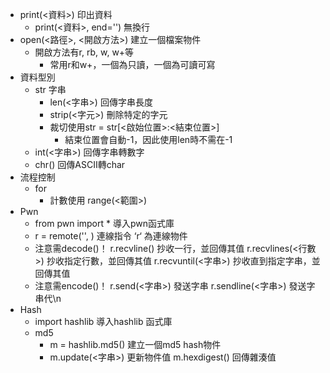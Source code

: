 - print(<資料>)
  印出資料
	- print(<資料>, end='')
	  無換行
- open(<路徑>,  <開啟方法>)
  建立一個檔案物件
	- 開啟方法有r, rb, w, w+等
		- 常用r和w+，一個為只讀，一個為可讀可寫
- 資料型別
	- str 字串
		- len(<字串>)
		  回傳字串長度
		- strip(<字元>)
		  刪除特定的字元
		- 裁切使用str = str[<啟始位置>:<結束位置>]
			- 結束位置會自動-1，因此使用len時不需在-1
	- int(<字串>)
	  回傳字串轉數字
	- chr(<ASCII>)
	  回傳ASCII轉char
- 流程控制
	- for
		- 計數使用 range(<範圍>)
- Pwn
	- from pwn import *
	  導入pwn函式庫
	- r = remote('<IP>', <Port>)
	  連線指令 ‘r‘ 為連線物件
	- 注意需decode()！
	  r.recvline() 
	  抄收一行，並回傳其值
	  r.recvlines(<行數>)
	  抄收指定行數，並回傳其值
	  r.recvuntil(<字串>)
	  抄收直到指定字串，並回傳其值
	- 注意需encode()！
	  r.send(<字串>)
	  發送字串
	  r.sendline(<字串>)
	  發送字串代\n
- Hash
	- import hashlib
	  導入hashlib 函式庫
	- md5
		- m = hashlib.md5()
		  建立一個md5 hash物件
		- m.update(<字串>)
		  更新物件值
		  m.hexdigest()
		  回傳雜湊值